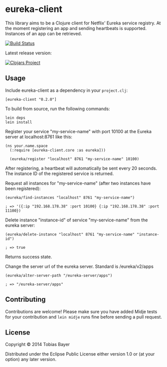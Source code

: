 # eureka-client

This library aims to be a Clojure client for Netflix' Eureka service registry.
At the moment registering an app and sending heartbeats is supported.
Instances of an app can be retrieved.

[![Build Status](https://travis-ci.org/codebrickie/eureka-client.svg?branch=master)](https://travis-ci.org/codebrickie/eureka-client)

Latest release version:

[![Clojars Project](http://clojars.org/eureka-client/latest-version.svg)](http://clojars.org/eureka-client)

## Usage

Include eureka-client as a dependency in your ```project.clj```:
```
[eureka-client "0.2.0"]
```

To build from source, run the following commands:
```
lein deps
lein install
```

Register your service "my-service-name" with port 10100 at the Eureka server at localhost:8761 like this:
```
(ns your.name.space
  (:require [eureka-client.core :as eureka]))

  (eureka/register "localhost" 8761 "my-service-name" 10100)
```

After registering, a heartbeat will automatically be sent every 20 seconds.
The instance ID of the registered service is returned.

Request all instances for "my-service-name" (after two instances have been registered):
```
(eureka/find-instances "localhost" 8761 "my-service-name")

; => '({:ip "192.168.178.38" :port 10100} {:ip "192.168.178.38" :port 11100})
```

Delete instance "instance-id" of service "my-service-name" from the eureka server:
```
(eureka/delete-instance "localhost" 8761 "my-service-name" "instance-id")

; => true
```
Returns success state.

Change the server url of the eureka server. Standard is /eureka/v2/apps
```
(eureka/alter-server-path "/eureka-server/apps")

; => "/eureka-server/apps"
```

## Contributing
Contributions are welcome!
Please make sure you have added Midje tests for your contribution and ```lein midje``` runs fine before sending a pull request.

## License

Copyright © 2014 Tobias Bayer

Distributed under the Eclipse Public License either version 1.0 or (at
your option) any later version.
